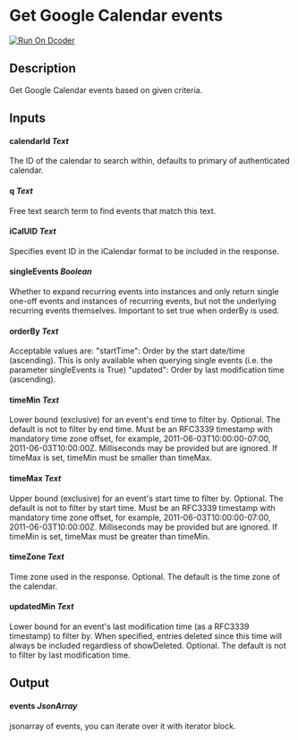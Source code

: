 # Get Google Calendar events
[![Run On Dcoder](https://static-content.dcoder.tech/dcoder-assets/run-on-dcoder.svg)](https://code.dcoder.tech/files/project/60900d178c6e1d205b73c5c0)

## Description
Get Google Calendar events based on given criteria.

## Inputs
#### **calendarId**  *Text*
The ID of the calendar to search within, defaults to primary of authenticated calendar.
#### **q**  *Text*
Free text search term to find events that match this text.
#### **iCalUID**  *Text*
Specifies event ID in the iCalendar format to be included in the response.
#### **singleEvents**  *Boolean*
Whether to expand recurring events into instances and only return single one-off events and instances of recurring events, but not the underlying recurring events themselves.
Important to set true when orderBy is used.
#### **orderBy**  *Text*
Acceptable values are:
"startTime": Order by the start date/time (ascending). This is only available when querying single events (i.e. the parameter singleEvents is True)
"updated": Order by last modification time (ascending).
#### **timeMin**  *Text*
Lower bound (exclusive) for an event's end time to filter by. Optional. The default is not to filter by end time. Must be an RFC3339 timestamp with mandatory time zone offset, for example, 2011-06-03T10:00:00-07:00, 2011-06-03T10:00:00Z. Milliseconds may be provided but are ignored. If timeMax is set, timeMin must be smaller than timeMax.
#### **timeMax**  *Text*
Upper bound (exclusive) for an event's start time to filter by. Optional. The default is not to filter by start time. Must be an RFC3339 timestamp with mandatory time zone offset, for example, 2011-06-03T10:00:00-07:00, 2011-06-03T10:00:00Z. Milliseconds may be provided but are ignored. If timeMin is set, timeMax must be greater than timeMin.
#### **timeZone**  *Text*
Time zone used in the response. Optional. The default is the time zone of the calendar.
#### **updatedMin**  *Text*
Lower bound for an event's last modification time (as a RFC3339 timestamp) to filter by. When specified, entries deleted since this time will always be included regardless of showDeleted. Optional. The default is not to filter by last modification time.

## Output
#### **events**  *JsonArray*
jsonarray of events, you can iterate over it with iterator block.

